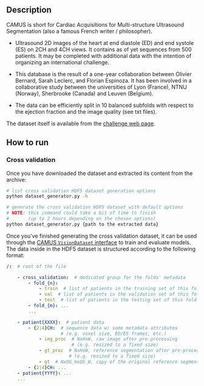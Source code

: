 ## Description

CAMUS is short for Cardiac Acquisitions for Multi-structure Ultrasound Segmentation
(also a famous French writer / philosopher).

- Ultrasound 2D images of the heart at end diastole (ED) and end systole (ES) on 2CH and 4CH views.
It contains as of yet sequences from 500 patients. It may be completed with additional data with the intention of
organizing an international challenge.

- This database is the result of a one-year collaboration between Olivier Bernard, Sarah Leclerc, and Florian Espinoza.
It has been involved in a collaborative study between the universities of Lyon (France), NTNU (Norway),
Sherbrooke (Canada) and Leuven (Belgium).

- The data can be efficiently split in 10 balanced subfolds with respect to the ejection fraction and the image quality
(see txt files).

The dataset itself is available from the [challenge web page](https://www.creatis.insa-lyon.fr/Challenge/camus/).

## How to run

### Cross validation
Once you have downloaded the dataset and extracted its content from the archive:
```bash
# list cross validation HDF5 dataset generation options
python dataset_generator.py -h

# generate the cross validation HDF5 dataset with default options
# NOTE: this command could take a bit of time to finish
#       (up to 2 hours depending on the chosen options)
python dataset_generator.py {path to the extracted data}
```
Once you've finished generating the cross validation dataset, it can be used through the
[CAMUS `VisionDataset` interface](dataset.py) to train and evaluate models. The data inside in the HDF5 dataset is
structured according to the following format:
```yaml
/:  # root of the file

    - cross_validation:  # dedicated group for the folds' metadata
        - fold_{n}:
            - train  # list of patients in the training set of this fold
            - val  # list of patients in the validation set of this fold
            - test  # list of patients in the testing set of this fold
        - fold_{m}: ...
        ...

    - patient{XXXX}:  # patient data
        - {2|4}CH:  # sequence data w/ some metadata attributes
                    # (e.g. voxel size, ED/ES frames, etc.)
            - img_proc  # NxHxW, raw image after pre-processing
                        # (e.g. resized to a fixed size)
            - gt_proc  # NxHxW, reference segmentation after pre-processing
                       # (e.g. resized to a fixed size)
            - gt  # NxOG_HxOG_W, copy of the original reference segmentation
        - {2|4}CH: ...
    - patient{YYYY}: ...
    ...
```

